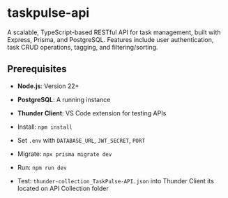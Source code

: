 # taskpulse-api
A scalable, TypeScript-based RESTful API for task management, built with Express, Prisma, and PostgreSQL. Features include user authentication, task CRUD operations, tagging, and filtering/sorting.

## Prerequisites
- **Node.js**: Version 22+ 
- **PostgreSQL**: A running instance 
- **Thunder Client**: VS Code extension for testing APIs

- Install: `npm install`
- Set `.env` with `DATABASE_URL`, `JWT_SECRET`, `PORT`
- Migrate: `npx prisma migrate dev`
- Run: `npm run dev`
- Test:  `thunder-collection_TaskPulse-API.json` into Thunder Client its located on API Collection folder